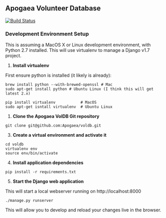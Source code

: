 ## Apogaea Volunteer Database

[![Build Status](https://travis-ci.org/Apogaea/voldb.png)](https://travis-ci.org/Apogaea/voldb)

### Development Environment Setup

This is assuming a MacOS X or Linux development environment, with Python 2.7 installed.
This will use virtualenv to manage a Django v1.7 project.


1. **Install virtualenv**  
  
  First ensure python is installed (it likely is already): 
 
  ``` 
  brew install python --with-brewed-openssl # Mac
  sudo apt-get install python # Ubuntu Linux (I think this will get latest 2.x)
  
  ```   
  ```
  pip install virtualenv           # MacOS
  sudo apt-get isntall virtualenv  # Ubuntu Linux
  ```
  
1. **Clone the Apogaea VolDB Git repository**

  ```
  git clone git@github.com:Apogaea/voldb.git
  ```

3. **Create a virtual environment and activate it**
  
  ```
  cd voldb
  virtualenv env
  source env/bin/activate
  ```

4. **Install application dependencies**
  
  ```
  pip install -r requirements.txt
  ```

5. **Start the Django web application**

  This will start a local webserver running on http://localhost:8000

  ```
  ./manage.py runserver
  ```
  This will allow you to develop and reload your changes live in the browser.
  
  
